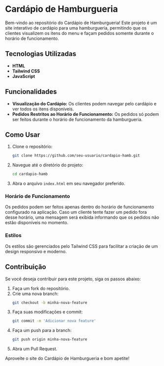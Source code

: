 
# Cardápio de Hamburgueria

Bem-vindo ao repositório do Cardápio de Hamburgueria! Este projeto é um site interativo de cardápio para uma hamburgueria, permitindo que os clientes visualizem os itens do menu e façam pedidos somente durante o horário de funcionamento.

## Tecnologias Utilizadas

- **HTML**
- **Tailwind CSS**
- **JavaScript**

## Funcionalidades

- **Visualização do Cardápio:** Os clientes podem navegar pelo cardápio e ver todos os itens disponíveis.
- **Pedidos Restritos ao Horário de Funcionamento:** Os pedidos só podem ser feitos durante o horário de funcionamento da hamburgueria.

## Como Usar

1. Clone o repositório:
   ```bash
   git clone https://github.com/seu-usuario/cardapio-hamb.git
   ```

2. Navegue até o diretório do projeto:
   ```bash
   cd cardapio-hamb
   ```

3. Abra o arquivo `index.html` em seu navegador preferido.

### Horário de Funcionamento

Os pedidos podem ser feitos apenas dentro do horário de funcionamento configurado na aplicação. Caso um cliente tente fazer um pedido fora desse horário, uma mensagem será exibida informando que os pedidos não estão disponíveis no momento.

### Estilos

Os estilos são gerenciados pelo Tailwind CSS para facilitar a criação de um design responsivo e moderno.

## Contribuição

Se você deseja contribuir para este projeto, siga os passos abaixo:

1. Faça um fork do repositório.
2. Crie uma nova branch:
   ```bash
   git checkout -b minha-nova-feature
   ```
3. Faça suas modificações e commit:
   ```bash
   git commit -m 'Adicionar nova feature'
   ```
4. Faça um push para a branch:
   ```bash
   git push origin minha-nova-feature
   ```
5. Abra um Pull Request.

Aproveite o site do Cardápio de Hamburgueria e bom apetite!
```